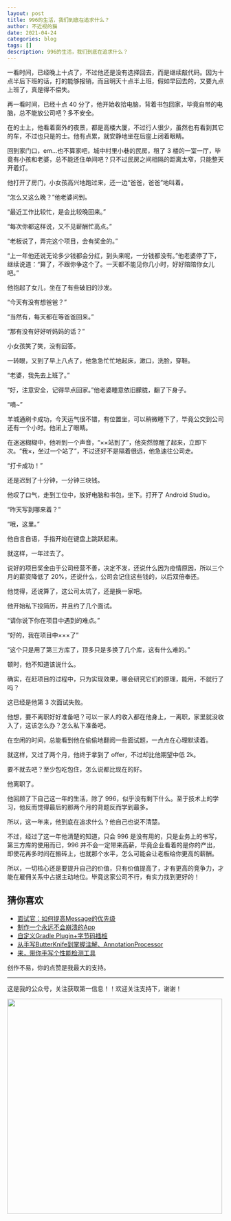 ```yaml
---
layout: post
title: 996的生活，我们到底在追求什么？
author: 不近视的猫
date: 2021-04-24
categories: blog
tags: []
description: 996的生活，我们到底在追求什么？
---
```


一看时间，已经晚上十点了，不过他还是没有选择回去，而是继续敲代码。因为十点半后下班的话，打的能够报销，而且明天十点半上班，假如早回去的，又要九点上班了，真是得不偿失。

再一看时间，已经十点 40 分了，他开始收拾电脑，背着书包回家，毕竟自带的电脑，总不能放公司吧？多不安全。

在的士上，他看着窗外的夜景，都是高楼大厦，不过行人很少，虽然也有看到其它的车，不过也只是的士。他有点累，就安静地坐在后座上闭着眼睛。

回到家门口，em...也不算家吧，城中村里小巷的民房，租了 3 楼的一室一厅，毕竟有小孩和老婆，总不能还住单间吧？只不过民房之间相隔的距离太窄，只能整天开着灯。

他打开了房门，小女孩高兴地跑过来，还一边“爸爸，爸爸”地叫着。

“怎么又这么晚？”他老婆问到。

“最近工作比较忙，是会比较晚回来。”

“每次你都这样说，又不见薪酬忙高点。”

“老板说了，弄完这个项目，会有奖金的。”

“上一年他还说无论多少钱都会分红，到头来呢，一分钱都没有。”他老婆停了下，继续说道：“算了，不跟你争这个了。一天都不能见你几小时，好好陪陪你女儿吧。”

他抱起了女儿，坐在了有些破旧的沙发。

“今天有没有想爸爸？”

“当然有，每天都在等爸爸回来。”

“那有没有好好听妈妈的话？”

小女孩笑了笑，没有回答。

一转眼，又到了早上八点了，他急急忙忙地起床，漱口，洗脸，穿鞋。

“老婆，我先去上班了。”

“好，注意安全，记得早点回家。”他老婆睡意依旧朦胧，翻了下身子。

“嘀~”

羊城通刷卡成功，今天运气很不错，有位置坐，可以稍微睡下了，毕竟公交到公司还有一个小时。他闭上了眼睛。

在迷迷糊糊中，他听到一个声音，“××站到了”，他突然惊醒了起来，立即下次。“我×，坐过一个站了”，不过还好不是隔着很远，他急速往公司走。

“打卡成功！”

还是迟到了十分钟，一分钟三块钱。

他叹了口气，走到工位中，放好电脑和书包，坐下。打开了 Android Studio。

“昨天写到哪来着？”

“哦，这里。”

他自言自语，手指开始在键盘上跳跃起来。

就这样，一年过去了。

说好的项目奖金由于公司经营不善，决定不发，还说什么因为疫情原因，所以三个月的薪资降低了 20%，还说什么，公司会记住这些钱的，以后双倍奉还。

他觉得，还说算了，这公司太坑了，还是换一家吧。

他开始私下投简历，并且约了几个面试。

“请你说下你在项目中遇到的难点。”

“好的，我在项目中×××了”

“这个只是用了第三方库了，顶多只是多换了几个库，这有什么难的。”

顿时，他不知道该说什么。

确实，在赶项目的过程中，只为实现效果，哪会研究它们的原理，能用，不就行了吗？

这已经是他第 3 次面试失败。

他想，要不离职好好准备吧？可以一家人的收入都在他身上，一离职，家里就没收入了，这该怎么办？怎么私下准备吧。

在空闲的时间，总能看到他在偷偷地翻阅一些面试题，一点点在心理默读着。

就这样，又过了两个月，他终于拿到了 offer，不过却比他期望中低 2k。

要不就去吧？至少包吃包住，怎么说都比现在的好。

他离职了。

他回顾了下自己这一年的生活，除了 996，似乎没有剩下什么。至于技术上的学习，他反而觉得最后的那两个月的背题反而学到最多。

所以，这一年来，他到底在追求什么？他自己也说不清楚。

不过，经过了这一年他清楚的知道，只会 996 是没有用的，只是业务上的书写，第三方库的使用而已，996 并不会一定带来高薪，毕竟企业看着的是你的产出，即使花再多时间在搬砖上，也就那个水平，怎么可能会让老板给你更高的薪酬。

所以，一切核心还是要提升自己的价值，只有价值提高了，才有更高的竞争力，才能在雇佣关系中占据主动地位。毕竟这家公司不行，有实力找到更好的！




## 猜你喜欢

- <a href="https://juejin.cn/post/6953263787621220360">面试官：如何提高Message的优先级</a>
- <a href="https://juejin.cn/post/6945499630276706311">制作一个永远不会崩溃的App</a>
- <a href="https://juejin.cn/post/6945380865404829703">自定义Gradle Plugin+字节码插桩</a>
- <a href="https://juejin.cn/post/6943829469106798629">从手写ButterKnife到掌握注解、AnnotationProcessor</a>
- <a href="https://juejin.cn/post/6942309139947356191">来，带你手写个性能检测工具</a>

创作不易，你的点赞是我最大的支持。

---

这是我的公众号，关注获取第一信息！！欢迎关注支持下，谢谢！

<img src="https://img-blog.csdnimg.cn/20210328021432830.png" width = "500" >
